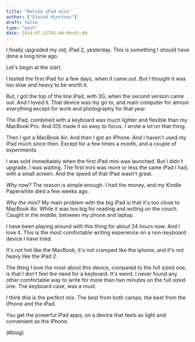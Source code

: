 ```yaml
---
title: "Retina iPad mini"
author: ["Eivind Hjertnes"]
draft: false
type: "post"
date: 2014-07-22T02:00:00+02:00
---
```


I finally upgraded my old, iPad 2, yesterday. This is something I should
have done a long time ago.

Let's begin at the start.

I tested the first iPad for a few days, when it came out. But I thought
it was too slow and heavy to be worth it.

But, I got the top of the line iPad, with 3G, when the second version
came out. And I loved it. That device was my go to, and main computer
for almost everything except for work and photography for that year.

The iPad, combined with a keyboard was much lighter and flexible than my
MacBook Pro. And iOS made it so easy to focus. I wrote a lot on that
thing.

Then I got a MacBook Air. And then I got an iPhone. And I haven't used
my iPad much since then. Except for a few times a month, and a couple of
experiments.

I was sold immediately when the first iPad mini was launched. But I
didn't upgrade. I was waiting. The first mini was more or less the same
iPad I had, with a small screen. And the speed of that iPad wasn't
great.

_Why now?_ The reason is simple enough. I had the money, and my Kindle
Paperwhite died a few weeks ago.

_Why the mini?_ My main problem with the big iPad is that it's too close
to MacBook Air. While it was too big for reading and writing on the
couch. Caught in the middle; between my phone and laptop.

I have been playing around with this thing for about 24 hours now. And I
love it. This is the most comfortable writing experience on a
non-keyboard device I have tried.

It's not hot like the MacBook; it's not cramped like the iphone; and
it's not heavy like the iPad 2.

The thing I love the most about this device, compared to the full sized
one, is that I don't feel the need for a keyboard. It's weird. I never
found any other comfortable way to write for more than two minutes on
the full sized one. The keyboard case, was a must.

I think this is the perfect mix. The best from both camps; the best from
the iPhone and the iPad.

You get the powerful iPad apps, on a device that feels as light and
convenient as the iPhone.

(#blog)
